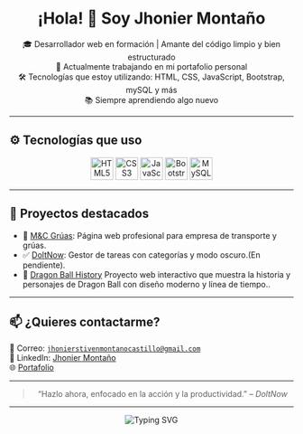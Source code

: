 <h1 align="center">¡Hola! 👋 Soy Jhonier Montaño</h1>

<p align="center">
  🎓 Desarrollador web en formación | Amante del código limpio y bien estructurado<br>
  🚀 Actualmente trabajando en mi portafolio personal<br>
  🛠️ Tecnologías que estoy utilizando: HTML, CSS, JavaScript, Bootstrap, mySQL y más<br>
  📚 Siempre aprendiendo algo nuevo
</p>

---

<h2>⚙️ Tecnologías que uso</h2>
<div align="center">
  <img src="https://cdn.jsdelivr.net/gh/devicons/devicon/icons/html5/html5-original.svg" height="40" alt="HTML5" />
  <img src="https://cdn.jsdelivr.net/gh/devicons/devicon/icons/css3/css3-original.svg" height="40" alt="CSS3" />
  <img src="https://cdn.jsdelivr.net/gh/devicons/devicon/icons/javascript/javascript-original.svg" height="40" alt="JavaScript" />
  <img src="https://cdn.jsdelivr.net/gh/devicons/devicon/icons/bootstrap/bootstrap-original.svg" height="40" alt="Bootstrap" />
  <img src="https://cdn.jsdelivr.net/gh/devicons/devicon/icons/mysql/mysql-original.svg" height="40" alt="MySQL" />

  
</div>


---

## 💼 Proyectos destacados

- 🚗 [M&C Grúas](https://github.com/Jhonier1227/MCgruas): Página web profesional para empresa de transporte y grúas.
- ✅ [DoltNow](https://github.com/Jhonier1227/DoltNow): Gestor de tareas con categorías y modo oscuro.(En pendiente).
- 🐉 [Dragon Ball History](https://github.com/Jhonier1227/Dragon_Ball_History) Proyecto web interactivo que muestra la historia y personajes de Dragon Ball con diseño moderno y línea de tiempo..
---

## 📫 ¿Quieres contactarme?

📧 Correo: [`jhonierstivenmontanocastillo@gmail.com`](mailto:jhonierstivenmontanocastillo@gmail.com)  
💼 LinkedIn: [Jhonier Montaño](https://www.linkedin.com/in/jhonier-stiven-monta%C3%B1o-castillo-610271346/)  
🌐 [Portafolio]( https://jhonier1227.github.io/Portafolio/) 

---

<blockquote align="center">
  “Hazlo ahora, enfocado en la acción y la productividad.” – <i>DoltNow</i>
</blockquote>

---

<div align="center">
  <img src="https://readme-typing-svg.demolab.com?font=Fira+Code&weight=500&size=24&pause=1000&color=FF3E00&center=true&vCenter=true&width=435&lines=Bienvenido+a+mi+GitHub!;Explora+mis+proyectos;Conecta+conmigo" alt="Typing SVG" />
</div>
